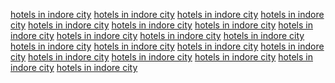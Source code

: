 <a href="http://maps.google.ki/url?q=https://sunvilla.in">hotels in indore city</a>
<a href="https://www.google.ki/url?q=https://sunvilla.in">hotels in indore city</a>
<a href="https://www.pennergame.de/redirect/?site=https://sunvilla.in">hotels in indore city</a>
<a href="http://images.google.ac/url?q=https://sunvilla.in">hotels in indore city</a>
<a href="https://www.google.ac/url?q=https://sunvilla.in">hotels in indore city</a>
<a href="http://www.redfriday.hu/redirect/redirect.php?url=https://sunvilla.intwitter/index.php/anyairvin/all">hotels in indore city</a>
<a href="https://www.youtube.com/redirect?q=https://sunvilla.in">hotels in indore city</a>
<a href="http://maps.google.co.cr/url?q=https://sunvilla.in/">hotels in indore city</a>
<a href="http://maps.google.rs/url?q=https://sunvilla.in/">hotels in indore city</a>
<a href="http://images.google.lt/url?q=https://sunvilla.in/">hotels in indore city</a>
<a href="http://images.google.com.sv/url?q=https://sunvilla.in/">hotels in indore city</a>
<a href="https://www.google.kz/url?q=https://sunvilla.in/">hotels in indore city</a>
<a href="https://www.google.co.in/url?q=https://sunvilla.in">hotels in indore city</a>
<a href="https://www.google.co.nz/url?q=https://sunvilla.in">hotels in indore city</a>
<a href="https://www.google.co.ma/url?q=https://sunvilla.in/">hotels in indore city</a>
<a href="http://maps.google.ki/url?q=https://sunvilla.in">hotels in indore city</a>
<a href="https://www.google.ki/url?q=https://sunvilla.in">hotels in indore city</a>
<a href="https://www.pennergame.de/redirect/?site=https://sunvilla.in">hotels in indore city</a>
<a href="http://images.google.ac/url?q=https://sunvilla.in">hotels in indore city</a>
<a href="https://www.google.ac/url?q=https://sunvilla.in">hotels in indore city</a>
